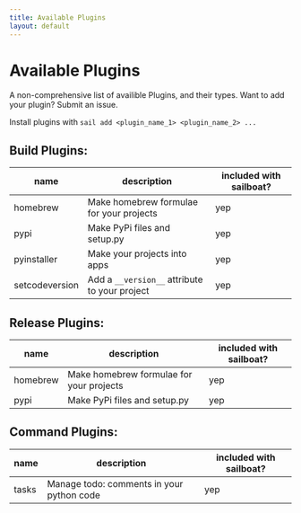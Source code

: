 ```yaml
---
title: Available Plugins
layout: default
---
```

# Available Plugins
A non-comprehensive list of availible Plugins, and their types.
Want to add your plugin? Submit an issue.

Install plugins with `sail add <plugin_name_1> <plugin_name_2> ...`

## Build Plugins:

|name|description|included with sailboat?|
|----|-----------|-----------------------|
|homebrew|Make homebrew formulae for your projects|yep|
|pypi|Make PyPi files and setup.py|yep|
|pyinstaller|Make your projects into apps|yep|
|setcodeversion|Add a `__version__` attribute to your project|yep|

## Release Plugins:

|name|description|included with sailboat?|
|----|-----------|-----------------------|
|homebrew|Make homebrew formulae for your projects|yep|
|pypi|Make PyPi files and setup.py|yep|

## Command Plugins:

|name|description|included with sailboat?|
|----|-----------|-----------------------|
|tasks|Manage todo: comments in your python code|yep|


